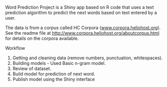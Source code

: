 Word Prediction Project is a Shiny app based on R code that uses a text prediction algorithm to predict the next words based on text entered by a user.

The data is from a corpus called HC Corpora (www.corpora.heliohost.org). See the readme file at http://www.corpora.heliohost.org/aboutcorpus.html for details on the corpora available.

Workflow

1. Getting and cleaning data (remove numbers, punctuation, whitespaces).
2. Building models - Used Basic n-gram model.
3. Review of dataset.
4. Build model for prediction of next word.
5. Publish model using the Shiny interface
